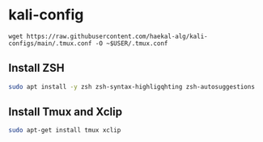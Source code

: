 # kali-config
```
wget https://raw.githubusercontent.com/haekal-alg/kali-configs/main/.tmux.conf -O ~$USER/.tmux.conf
```

## Install ZSH
```bash
sudo apt install -y zsh zsh-syntax-highligqhting zsh-autosuggestions
```
## Install Tmux and Xclip
```bash
sudo apt-get install tmux xclip
```
